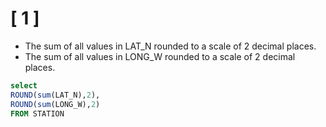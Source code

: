 # [ 1 ] 

- The sum of all values in LAT_N rounded to a scale of 2 decimal places.
- The sum of all values in LONG_W rounded to a scale of 2 decimal places.

```sql
select 
ROUND(sum(LAT_N),2),
ROUND(sum(LONG_W),2)
FROM STATION
```
